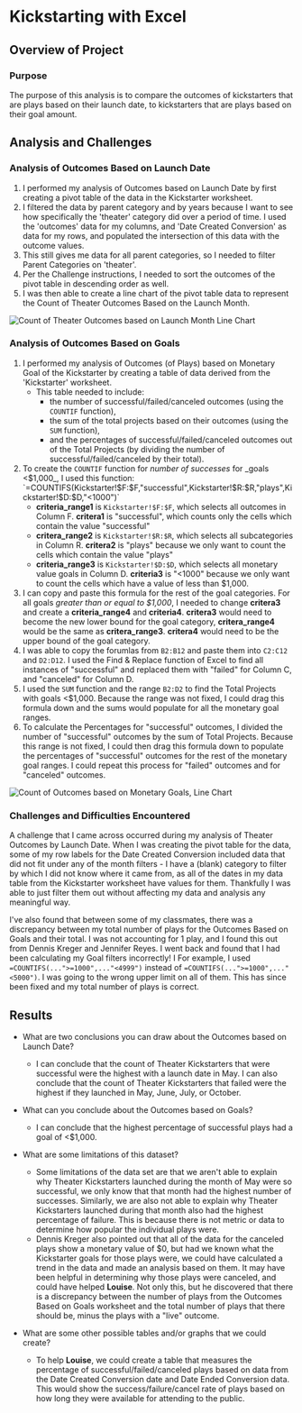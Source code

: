 # Kickstarting with Excel

## Overview of Project

### Purpose
The purpose of this analysis is to compare the outcomes of kickstarters that are plays based on their launch date, to kickstarters that are plays based on their goal amount.

## Analysis and Challenges

### Analysis of Outcomes Based on Launch Date
1. I performed my analysis of Outcomes based on Launch Date by first creating a pivot table of the data in the Kickstarter worksheet. 
2. I filtered the data by parent category and by years because I want to see how specifically the 'theater' category did over a period of time. I used the 'outcomes' data for my columns, and 'Date Created Conversion' as data for my rows, and populated the intersection of this data with the outcome values. 
3. This still gives me data for all parent categories, so I needed to filter Parent Categories on 'theater'.
4. Per the Challenge instructions, I needed to sort the outcomes of the pivot table in descending order as well.
5. I was then able to create a line chart of the pivot table data to represent the Count of Theater Outcomes Based on the Launch Month.

![Count of Theater Outcomes based on Launch Month Line Chart](/resources/Theater_Outcomes_vs_Launch.png)

### Analysis of Outcomes Based on Goals
1. I performed my analysis of Outcomes (of Plays) based on Monetary Goal of the Kickstarter by creating a table of data derived from the 'Kickstarter' worksheet.
    - This table needed to include:
      - the number of successful/failed/canceled outcomes (using the `COUNTIF` function),
      - the sum of the total projects based on their outcomes (using the `SUM` function),
      - and the percentages of successful/failed/canceled outcomes out of the Total Projects (by dividing the number of successful/failed/canceled by their total).
2. To create the `COUNTIF` function for _number of successes_ for _goals <$1,000_, I used this function: `=COUNTIFS(Kickstarter!$F:$F,"successful",Kickstarter!$R:$R,"plays",Kickstarter!$D:$D,"<1000")`
    -  **criteria_range1** is `Kickstarter!$F:$F`, which selects all outcomes in Column F. **critera1** is "successful", which counts only the cells which contain the value "successful"
    -  **critera_range2** is `Kickstarter!$R:$R`, which selects all subcategories in Column R. **critera2** is "plays" because we only want to count the cells which contain the value "plays"
    -  **criteria_range3** is `Kickstarter!$D:$D`, which selects all monetary value goals in Column D. **criteria3** is "<1000" because we only want to count the cells which have a value of less than $1,000.
3. I can copy and paste this formula for the rest of the goal categories. For all goals _greater than or equal to $1,000_, I needed to change **critera3** and create a **criteria_range4** and **criteria4**. **critera3** would need to become the new lower bound for the goal category, **critera_range4** would be the same as **critera_range3**. **critera4** would need to be the upper bound of the goal category.
4. I was able to copy the forumlas from `B2:B12` and paste them into `C2:C12` and `D2:D12`. I used the Find & Replace function of Excel to find all instances of "successful" and replaced them with "failed" for Column C, and "canceled" for Column D.
5. I used the `SUM` function and the range `B2:D2` to find the Total Projects with goals <$1,000. Because the range was not fixed, I could drag this formula down and the sums would populate for all the monetary goal ranges.
6.  To calculate the Percentages for "successful" outcomes, I divided the number of "successful" outcomes by the sum of Total Projects. Because this range is not fixed, I could then drag this formula down to populate the percentages of "successful" outcomes for the rest of the monetary goal ranges. I could repeat this process for "failed" outcomes and for "canceled" outcomes.

![Count of Outcomes based on Monetary Goals, Line Chart](/resources/Outcomes_vs_Goals.png)

### Challenges and Difficulties Encountered
A challenge that I came across occurred during my analysis of Theater Outcomes by Launch Date. When I was creating the pivot table for the data, some of my row labels for the Date Created Conversion included data that did not fit under any of the month filters - I have a (blank) category to filter by which I did not know where it came from, as all of the dates in my data table from the Kickstarter worksheet have values for them. Thankfully I was able to just filter them out without affecting my data and analysis any meaningful way.

I've also found that between some of my classmates, there was a discrepancy between my total number of plays for the Outcomes Based on Goals and their total. I was not accounting for 1 play, and I found this out from Dennis Kreger and Jennifer Reyes. I went back and found that I had been calculating my Goal filters incorrectly! I For example, I used `=COUNTIFS(...">=1000",..."<4999")` instead of `=COUNTIFS(...">=1000",..."<5000")`. I was going to the wrong upper limit on all of them. This has since been fixed and my total number of plays is correct.

## Results

- What are two conclusions you can draw about the Outcomes based on Launch Date?
	- I can conclude that the count of Theater Kickstarters that were successful were the highest with a launch date in May. I can also conclude that the count of Theater Kickstarters that failed were the highest if they launched in May, June, July, or October.

- What can you conclude about the Outcomes based on Goals?
	- I can conclude that the highest percentage of successful plays had a goal of <$1,000.
- What are some limitations of this dataset?
	- Some limitations of the data set are that we aren't able to explain why Theater Kickstarters launched during the month of May were so successful, we only know that that month had the highest number of successes. Similarly, we are also not able to explain why Theater Kickstarters launched during that month also had the highest percentage of failure. This is because there is not metric or data to determine how popular the individual plays were.
	- Dennis Kreger also pointed out that all of the data for the canceled plays show a monetary value of $0, but had we known what the Kickstarter goals for those plays were, we could have calculated a trend in the data and made an analysis based on them. It may have been helpful in determining why those plays were canceled, and could have helped **Louise**. Not only this, but he discovered that there is a discrepancy between the number of plays from the Outcomes Based on Goals worksheet and the total number of plays that there should be, minus the plays with a "live" outcome.

- What are some other possible tables and/or graphs that we could create?
	- To help **Louise**, we could create a table that measures the percentage of successful/failed/canceled plays based on data from the Date Created Conversion date and Date Ended Conversion data. This would show the success/failure/cancel rate of plays based on how long they were available for attending to the public.
